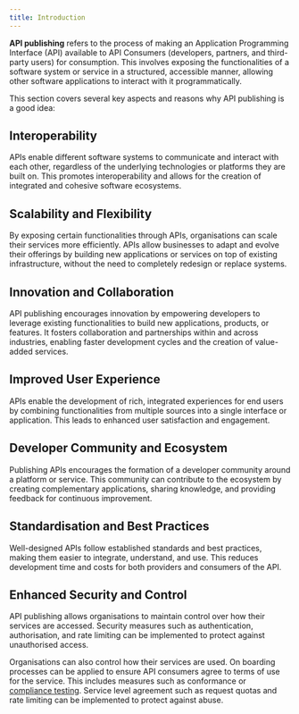 ```yaml
---
title: Introduction
---
```


**API publishing** refers to the process of making an Application Programming Interface (API) available to API Consumers (developers, partners, and third-party users) for consumption. This involves exposing the functionalities of a software system or service in a structured, accessible manner, allowing other software applications to interact with it programmatically.

This section covers several key aspects and reasons why API publishing is a good idea:

## Interoperability

APIs enable different software systems to communicate and interact with each other, regardless of the underlying technologies or platforms they are built on. This promotes interoperability and allows for the creation of integrated and cohesive software ecosystems.

## Scalability and Flexibility

By exposing certain functionalities through APIs, organisations can scale their services more efficiently. APIs allow businesses to adapt and evolve their offerings by building new applications or services on top of existing infrastructure, without the need to completely redesign or replace systems.

## Innovation and Collaboration

API publishing encourages innovation by empowering developers to leverage existing functionalities to build new applications, products, or features. It fosters collaboration and partnerships within and across industries, enabling faster development cycles and the creation of value-added services.

## Improved User Experience

APIs enable the development of rich, integrated experiences for end users by combining functionalities from multiple sources into a single interface or application. This leads to enhanced user satisfaction and engagement.

## Developer Community and Ecosystem

Publishing APIs encourages the formation of a developer community around a platform or service. This community can contribute to the ecosystem by creating complementary applications, sharing knowledge, and providing feedback for continuous improvement.

## Standardisation and Best Practices

Well-designed APIs follow established standards and best practices, making them easier to integrate, understand, and use. This reduces development time and costs for both providers and consumers of the API.

## Enhanced Security and Control

API publishing allows organisations to maintain control over how their services are accessed. Security measures such as authentication, authorisation, and rate limiting can be implemented to protect against unauthorised access.

Organisations can also control how their services are used. On boarding processes can be applied to ensure API consumers agree to terms of use for the service. This includes measures such as conformance or [compliance testing](./08-ComplianceTesting.md). Service level agreement such as request quotas and rate limiting can be implemented to protect against abuse.
